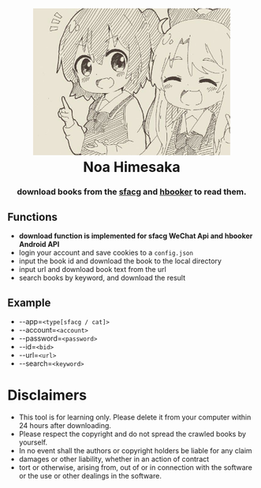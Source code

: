 <h1 align="center">
  <img src="./docs/81841388.png" width="400" height='' alt="Noa Himesaka">
  <br>Noa Himesaka<br>  
</h1>
<h3 align="center">
    download books from the <a href="https://book.sfacg.com/">sfacg</a> and 
    <a href="https://app.hbooker.com/">hbooker</a> to read them. 
    
</h3> 

## **Functions**
 - **download function is implemented for sfacg WeChat Api and hbooker Android API** 
 - login your account and save cookies to a ```config.json```
 - input the book id and download the book to the local directory
 - input url and download book text from the url
 - search books by keyword, and download the result

## **Example**

- --app=```<type[sfacg / cat]>```
- --account=```<account>```
- --password=```<password>```
- --id=```<bid>```
- --url=```<url>```
- --search=```<keyword>```
 
# **Disclaimers**
- This tool is for learning only. Please delete it from your computer within 24 hours after downloading.
- Please respect the copyright and do not spread the crawled books by yourself.
- In no event shall the authors or copyright holders be liable for any claim
- damages or other liability, whether in an action of contract
- tort or otherwise, arising from, out of or in connection with the software or the use or other dealings in the
  software.

 
